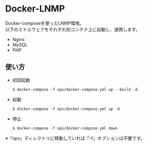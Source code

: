 # Docker-LNMP

Docker-composeを使ったLNMP環境。    
以下のミドルウェアをそれぞれ別コンテナ上に起動し、連携します。
* Nginx
* MySQL
* PHP

## 使い方

* 初回起動

  `$ docker-compose -f ops/docker-compose.yml up --build -d`

* 起動

  `$ docker-compose -f ops/docker-compose.yml up -d`      

* 停止

  `$ docker-compose -f ops/docker-compose.yml down`    

※「ops」ディレクトリに移動していれば「-f」オプションは不要です。
